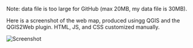 Note: data file is too large for GitHub (max 20MB, my data file is 30MB).

Here is a screenshot of the web map, produced usingg QGIS and the QGIS2Web plugin. HTML, JS, and CSS customized manually.

![Screenshot](http://imgur.com/1PLzzxF)
